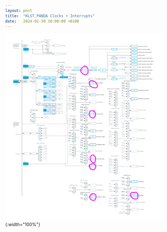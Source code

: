 ```yaml
---
layout: post
title:  "KLST_PANDA Clocks + Interrupts"
date:   2024-02-30 10:00:00 +0100
---
```


![KLST_PANDA--front-with-screen](/assets/2024-02-30-KLST_PANDA-Clocks+Interrupts.png){:width="100%"}
